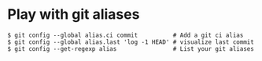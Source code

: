 # Play with git aliases

    $ git config --global alias.ci commit          # Add a git ci alias
    $ git config --global alias.last 'log -1 HEAD' # visualize last commit
    $ git config --get-regexp alias                # List your git aliases

